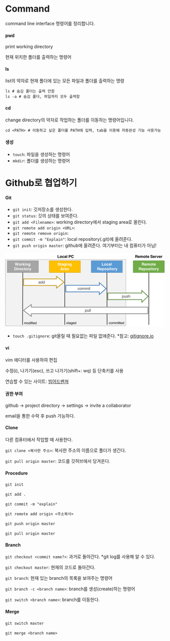 # Command

command line interface 명령어를 정리합니다.



#### pwd

print working directory

현재 위치한 폴더를 출력하는 명령어



#### ls

list의 약자로 현재 폴더에 있는 모든 파일과 폴더를 출력하는 명령

``` shell
ls # 숨김 폴더는 출력 안함
ls -a # 숨김 폴더, 파일까지 모두 출력함
```



#### cd

change directory의 약자로 작업하는 폴더를 이동하는 명령어입니다.

```shell
cd <PATH> # 이동하고 싶은 폴더를 PATH에 입력, tab을 이용해 자동완성 기능 사용가능
```



#### 생성

- `touch`: 파일을 생성하는 명령어
- `mkdir`: 폴더를 생성하는 명령어





# Github로 협업하기

#### Git

- `git init`: 깃저장소를 생성한다.
- `git status`: 깃의 상태를 보여준다.
- `git add <Filename>`: working directory에서 staging area로 올린다.
- `git remote add origin <URL>`:
- `git remote remove origin`:  
- `git commit -m "Explain"`: local repository(.git)에 올려준다.
- `git push origin master`: github에 올려준다. 여기부터는 내 컴퓨터가 아님!

<img src="command.assets/git_transaction.png" alt="git_transaction" style="zoom:80%;" />



- `touch .gitignore`: git올릴 때 필요없는 파일 없애준다. *참고: [gitignore.io](https://www.toptal.com/developers/gitignore)

#### vi

vim 에디터를 사용하여 편집

수정(i), 나가기(esc), 쓰고 나가기(shift+: wq) 등 단축키를 사용

연습할 수 있는 사이트: [빔어드벤쳐](https://vim-adventures.com/)



#### 권한 부여

github -> project directory -> settings -> invite a collaborator

email을 통한 수락 후 push 가능하다.



#### Clone

다른 컴퓨터에서 작업할 때 사용한다.

`git clone <복사한 주소>`: 복사한 주소의 이름으로 폴더가 생긴다. 

`git pull origin master`: 코드를 깃허브에서 당겨온다.



#### Procedure

`git init`

`git add .`

`git commit -m "explain"`

`git remote add origin <주소복사>`

`git push origin master`

`git pull origin master`



#### Branch

`git checkout <commit name?>`: 과거로 돌아간다. *git log를 사용해 알 수 있다.

`git checkout master`: 현재의 코드로 돌아간다.

`git branch`: 현재 있는 branch의 목록을 보여주는 명령어

`git branch -c <branch name>`: branch를 생성(create)하는 명령어

`git switch <branch name>`: branch를 이동한다.



#### Merge

`git switch master`

`git merge <branch name>`











